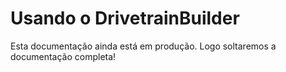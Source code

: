 # Usando o DrivetrainBuilder

Esta documentação ainda está em produção. Logo soltaremos a documentação completa!